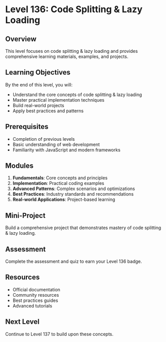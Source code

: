 # Level 136: Code Splitting & Lazy Loading

## Overview
This level focuses on code splitting & lazy loading and provides comprehensive learning materials, examples, and projects.

## Learning Objectives
By the end of this level, you will:
- Understand the core concepts of code splitting & lazy loading
- Master practical implementation techniques
- Build real-world projects
- Apply best practices and patterns

## Prerequisites
- Completion of previous levels
- Basic understanding of web development
- Familiarity with JavaScript and modern frameworks

## Modules
1. **Fundamentals**: Core concepts and principles
2. **Implementation**: Practical coding examples
3. **Advanced Patterns**: Complex scenarios and optimizations
4. **Best Practices**: Industry standards and recommendations
5. **Real-world Applications**: Project-based learning

## Mini-Project
Build a comprehensive project that demonstrates mastery of code splitting & lazy loading.

## Assessment
Complete the assessment and quiz to earn your Level 136 badge.

## Resources
- Official documentation
- Community resources
- Best practices guides
- Advanced tutorials

## Next Level
Continue to Level 137 to build upon these concepts.
